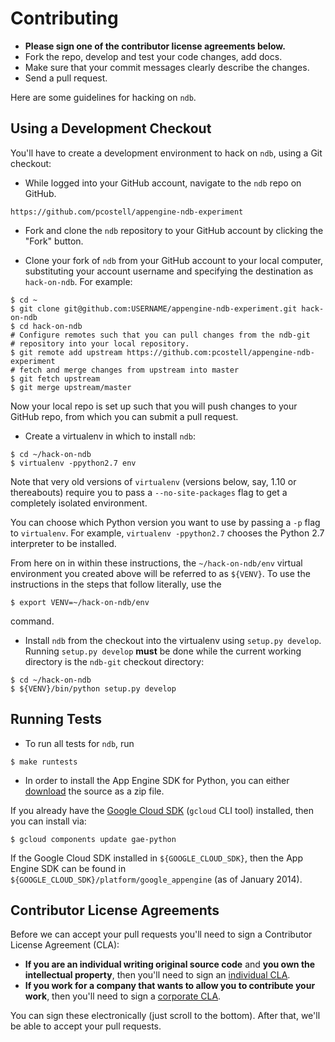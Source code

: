 Contributing
============================

- **Please sign one of the contributor license agreements below.**
- Fork the repo, develop and test your code changes, add docs.
- Make sure that your commit messages clearly describe the changes.
- Send a pull request.

Here are some guidelines for hacking on `ndb`.

Using a Development Checkout
----------------------------

You'll have to create a development environment to hack on `ndb`,
using a Git checkout:

-   While logged into your GitHub account, navigate to the `ndb` repo on
GitHub.

```
https://github.com/pcostell/appengine-ndb-experiment
```

-   Fork and clone the `ndb` repository to your GitHub account by
clicking the "Fork" button.

-   Clone your fork of `ndb` from your GitHub account to your local
computer, substituting your account username and specifying the destination
as `hack-on-ndb`. For example:

```
$ cd ~
$ git clone git@github.com:USERNAME/appengine-ndb-experiment.git hack-on-ndb
$ cd hack-on-ndb
# Configure remotes such that you can pull changes from the ndb-git
# repository into your local repository.
$ git remote add upstream https://github.com:pcostell/appengine-ndb-experiment
# fetch and merge changes from upstream into master
$ git fetch upstream
$ git merge upstream/master
```

Now your local repo is set up such that you will push changes to your GitHub
repo, from which you can submit a pull request.

-   Create a virtualenv in which to install `ndb`:

```
$ cd ~/hack-on-ndb
$ virtualenv -ppython2.7 env
```

Note that very old versions of `virtualenv` (versions below, say,
  1.10 or thereabouts) require you to pass a `--no-site-packages` flag to
  get a completely isolated environment.

  You can choose which Python version you want to use by passing a `-p`
  flag to `virtualenv`.  For example, `virtualenv -ppython2.7`
  chooses the Python 2.7 interpreter to be installed.

  From here on in within these instructions, the `~/hack-on-ndb/env`
  virtual environment you created above will be referred to as `${VENV}`.
  To use the instructions in the steps that follow literally, use the

  ```
  $ export VENV=~/hack-on-ndb/env
  ```

  command.

  -   Install `ndb` from the checkout into the virtualenv using
  `setup.py develop`. Running `setup.py develop` **must** be done while
  the current working directory is the `ndb-git` checkout directory:

  ```
  $ cd ~/hack-on-ndb
  $ ${VENV}/bin/python setup.py develop
  ```

  Running Tests
  --------------

  -   To run all tests for `ndb`, run

  ```
  $ make runtests
  ```

  -   In order to install the App Engine SDK for Python, you can either
  [download][1] the source as a zip file.

  If you already have the [Google Cloud SDK][2] (`gcloud` CLI tool)
  installed, then you can install via:

  ```
  $ gcloud components update gae-python
  ```

  If the Google Cloud SDK installed in `${GOOGLE_CLOUD_SDK}`,
  then the App Engine SDK can be found in
  `${GOOGLE_CLOUD_SDK}/platform/google_appengine` (as of January 2014).

  Contributor License Agreements
  ------------------------------

  Before we can accept your pull requests you'll need to sign a Contributor
  License Agreement (CLA):

  - **If you are an individual writing original source code** and **you own the
  intellectual property**, then you'll need to sign an [individual CLA][3].
  - **If you work for a company that wants to allow you to contribute your work**,
  then you'll need to sign a [corporate CLA][4].

  You can sign these electronically (just scroll to the bottom). After that,
  we'll be able to accept your pull requests.

  [1]: https://cloud.google.com/appengine/downloads
  [2]: https://cloud.google.com/sdk/
  [3]: https://developers.google.com/open-source/cla/individual
  [4]: https://developers.google.com/open-source/cla/corporate
